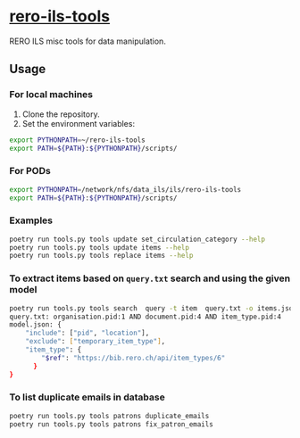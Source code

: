 # [rero-ils-tools][repo]

RERO ILS misc tools for data manipulation.

## Usage

### For local machines

1. Clone the repository.
2. Set the environment variables:

```bash
export PYTHONPATH=~/rero-ils-tools
export PATH=${PATH}:${PYTHONPATH}/scripts/
```

### For PODs

```bash
export PYTHONPATH=/network/nfs/data_ils/ils/rero-ils-tools
export PATH=${PATH}:${PYTHONPATH}/scripts/
```

### Examples

```bash
poetry run tools.py tools update set_circulation_category --help
poetry run tools.py tools update items --help
poetry run tools.py tools replace items --help
```
### To extract items based on `query.txt` search and using the given model
```bash
poetry run tools.py tools search  query -t item  query.txt -o items.json -v -m model.json
query.txt: organisation.pid:1 AND document.pid:4 AND item_type.pid:4
model.json: {
    "include": ["pid", "location"],
    "exclude": ["temporary_item_type"],
    "item_type": {
        "$ref": "https://bib.rero.ch/api/item_types/6"
      }
}
```
### To list duplicate emails in database
```bash
poetry run tools.py tools patrons duplicate_emails
poetry run tools.py tools patrons fix_patron_emails

```

[repo]: https://github.com/rero/rero-ils-tools
